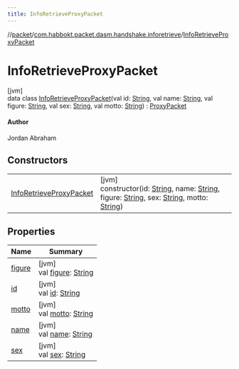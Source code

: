```yaml
---
title: InfoRetrieveProxyPacket
---
```

//[packet](../../../index.html)/[com.habbokt.packet.dasm.handshake.inforetrieve](../index.html)/[InfoRetrieveProxyPacket](index.html)



# InfoRetrieveProxyPacket



[jvm]\
data class [InfoRetrieveProxyPacket](index.html)(val id: [String](https://kotlinlang.org/api/latest/jvm/stdlib/kotlin/-string/index.html), val name: [String](https://kotlinlang.org/api/latest/jvm/stdlib/kotlin/-string/index.html), val figure: [String](https://kotlinlang.org/api/latest/jvm/stdlib/kotlin/-string/index.html), val sex: [String](https://kotlinlang.org/api/latest/jvm/stdlib/kotlin/-string/index.html), val motto: [String](https://kotlinlang.org/api/latest/jvm/stdlib/kotlin/-string/index.html)) : [ProxyPacket](../../../../api/api/com.habbokt.api.packet/-proxy-packet/index.html)

#### Author



Jordan Abraham



## Constructors


| | |
|---|---|
| [InfoRetrieveProxyPacket](-info-retrieve-proxy-packet.html) | [jvm]<br>constructor(id: [String](https://kotlinlang.org/api/latest/jvm/stdlib/kotlin/-string/index.html), name: [String](https://kotlinlang.org/api/latest/jvm/stdlib/kotlin/-string/index.html), figure: [String](https://kotlinlang.org/api/latest/jvm/stdlib/kotlin/-string/index.html), sex: [String](https://kotlinlang.org/api/latest/jvm/stdlib/kotlin/-string/index.html), motto: [String](https://kotlinlang.org/api/latest/jvm/stdlib/kotlin/-string/index.html)) |


## Properties


| Name | Summary |
|---|---|
| [figure](figure.html) | [jvm]<br>val [figure](figure.html): [String](https://kotlinlang.org/api/latest/jvm/stdlib/kotlin/-string/index.html) |
| [id](id.html) | [jvm]<br>val [id](id.html): [String](https://kotlinlang.org/api/latest/jvm/stdlib/kotlin/-string/index.html) |
| [motto](motto.html) | [jvm]<br>val [motto](motto.html): [String](https://kotlinlang.org/api/latest/jvm/stdlib/kotlin/-string/index.html) |
| [name](name.html) | [jvm]<br>val [name](name.html): [String](https://kotlinlang.org/api/latest/jvm/stdlib/kotlin/-string/index.html) |
| [sex](sex.html) | [jvm]<br>val [sex](sex.html): [String](https://kotlinlang.org/api/latest/jvm/stdlib/kotlin/-string/index.html) |

